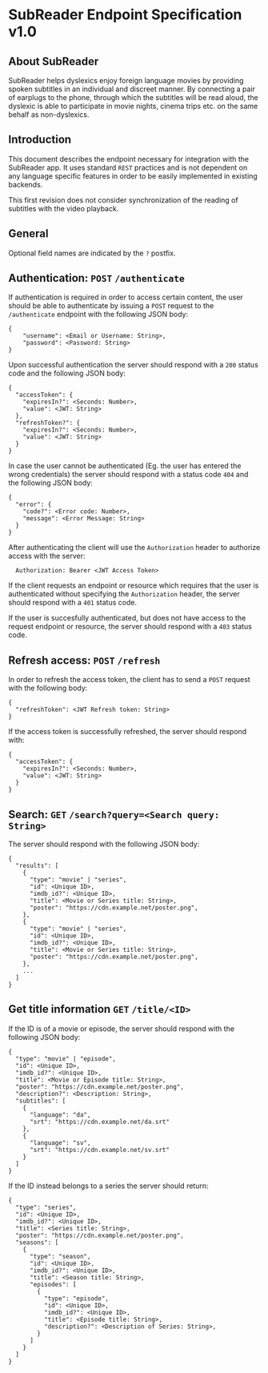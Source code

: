 # SubReader Endpoint Specification v1.0

## About SubReader

SubReader helps dyslexics enjoy foreign language movies by providing spoken subtitles in an individual and discreet manner. By connecting a pair of earplugs to the phone, through which the subtitles will be read aloud, the dyslexic is able to participate in movie nights, cinema trips etc. on the same behalf as non-dyslexics.

## Introduction

This document describes the endpoint necessary for integration with the SubReader app. It uses standard `REST` practices and is not dependent on any language specific features in order to be easily implemented in existing backends.

This first revision does not consider synchronization of the reading of subtitles with the video playback.

## General

Optional field names are indicated by the `?` postfix.

## Authentication: `POST` `/authenticate`

If authentication is required in order to access certain content, the user should be able to authenticate by issuing a `POST` request to the `/authenticate` endpoint with the following JSON body:

```
{
	"username": <Email or Username: String>,
	"password": <Password: String>
}
```

Upon successful authentication the server should respond with a `200` status code and the following JSON body:

```
{
  "accessToken": {
    "expiresIn?": <Seconds: Number>,
    "value": <JWT: String>
  },
  "refreshToken?": {
    "expiresIn?": <Seconds: Number>,
    "value": <JWT: String>
  }
}
```

In case the user cannot be authenticated (Eg. the user has entered the wrong credentials) the server should respond with a status code `404` and the following JSON body:

```
{
  "error": {
    "code?": <Error code: Number>,
    "message": <Error Message: String>
  }
}
```

After authenticating the client will use the `Authorization` header to authorize access with the server:

```http
  Authorization: Bearer <JWT Access Token>
```

If the client requests an endpoint or resource which requires that the user is authenticated without specifying the `Authorization` header, the server should respond with a `401` status code.

If the user is succesfully authenticated, but does not have access to the request endpoint or resource, the server should respond with a `403` status code.

## Refresh access: `POST` `/refresh`

In order to refresh the access token, the client has to send a `POST` request with the following body:

```
{
  "refreshToken": <JWT Refresh token: String>
}
```

If the access token is successfully refreshed, the server should respond with:

```
{
  "accessToken": {
    "expiresIn?": <Seconds: Number>,
    "value": <JWT: String>
  }
}
```

## Search: `GET` `/search?query=<Search query: String>`

The server should respond with the following JSON body:

```
{
  "results": [
    {
      "type": "movie" | "series",
      "id": <Unique ID>,
      "imdb_id?": <Unique ID>,
      "title": <Movie or Series title: String>,
      "poster": "https://cdn.example.net/poster.png",
    },
    {
      "type": "movie" | "series",
      "id": <Unique ID>,
      "imdb_id?": <Unique ID>,
      "title": <Movie or Series title: String>,
      "poster": "https://cdn.example.net/poster.png",
    },
    ...
  ]
}
```

## Get title information `GET` `/title/<ID>`

If the ID is of a movie or episode, the server should respond with the following JSON body:

```
{
  "type": "movie" | "episode",
  "id": <Unique ID>,
  "imdb_id?": <Unique ID>,
  "title": <Movie or Episode title: String>,
  "poster": "https://cdn.example.net/poster.png",
  "description?": <Description: String>,
  "subtitles": [
    {
      "language": "da",
      "srt": "https://cdn.example.net/da.srt"
    },
    {
      "language": "sv",
      "srt": "https://cdn.example.net/sv.srt"
    }
  ]
}
```

If the ID instead belongs to a series the server should return:

```
{
  "type": "series",
  "id": <Unique ID>,
  "imdb_id?": <Unique ID>,
  "title": <Series title: String>,
  "poster": "https://cdn.example.net/poster.png",
  "seasons": [
    {
      "type": "season",
      "id": <Unique ID>,
      "imdb_id?": <Unique ID>,
      "title": <Season title: String>,
      "episodes": [
        {
          "type": "episode",
          "id": <Unique ID>,
          "imdb_id?": <Unique ID>,
          "title": <Episode title: String>,
          "description?": <Description of Series: String>,
        }
      ]
    }
  ]
}
```

